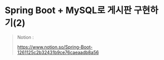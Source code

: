 # Spring Boot + MySQL로 게시판 구현하기(2)

> Notion : 
>
> https://www.notion.so/Spring-Boot-1261125c2b32431b9ce76caeaadb8a56
>
> 